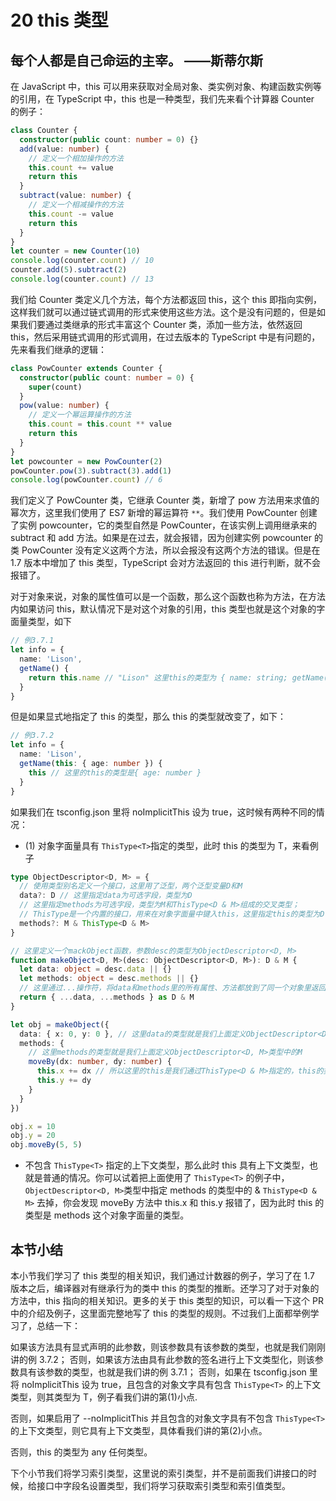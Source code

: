 # 20 this 类型

## 每个人都是自己命运的主宰。 ——斯蒂尔斯

在 JavaScript 中，this 可以用来获取对全局对象、类实例对象、构建函数实例等的引用，在 TypeScript 中，this 也是一种类型，我们先来看个计算器 Counter 的例子：

```ts
class Counter {
  constructor(public count: number = 0) {}
  add(value: number) {
    // 定义一个相加操作的方法
    this.count += value
    return this
  }
  subtract(value: number) {
    // 定义一个相减操作的方法
    this.count -= value
    return this
  }
}
let counter = new Counter(10)
console.log(counter.count) // 10
counter.add(5).subtract(2)
console.log(counter.count) // 13
```

我们给 Counter 类定义几个方法，每个方法都返回 this，这个 this 即指向实例，这样我们就可以通过链式调用的形式来使用这些方法。这个是没有问题的，但是如果我们要通过类继承的形式丰富这个 Counter 类，添加一些方法，依然返回 this，然后采用链式调用的形式调用，在过去版本的 TypeScript 中是有问题的，先来看我们继承的逻辑：

```ts
class PowCounter extends Counter {
  constructor(public count: number = 0) {
    super(count)
  }
  pow(value: number) {
    // 定义一个幂运算操作的方法
    this.count = this.count ** value
    return this
  }
}
let powcounter = new PowCounter(2)
powCounter.pow(3).subtract(3).add(1)
console.log(powCounter.count) // 6
```

我们定义了 PowCounter 类，它继承 Counter 类，新增了 pow 方法用来求值的幂次方，这里我们使用了 ES7 新增的幂运算符 `**`。我们使用 PowCounter 创建了实例 powcounter，它的类型自然是 PowCounter，在该实例上调用继承来的 subtract 和 add 方法。如果是在过去，就会报错，因为创建实例 powcounter 的类 PowCounter 没有定义这两个方法，所以会报没有这两个方法的错误。但是在 1.7 版本中增加了 this 类型，TypeScript 会对方法返回的 this 进行判断，就不会报错了。

对于对象来说，对象的属性值可以是一个函数，那么这个函数也称为方法，在方法内如果访问 this，默认情况下是对这个对象的引用，this 类型也就是这个对象的字面量类型，如下

```ts
// 例3.7.1
let info = {
  name: 'Lison',
  getName() {
    return this.name // "Lison" 这里this的类型为 { name: string; getName(): string; }
  }
}
```

但是如果显式地指定了 this 的类型，那么 this 的类型就改变了，如下：

```ts
// 例3.7.2
let info = {
  name: 'Lison',
  getName(this: { age: number }) {
    this // 这里的this的类型是{ age: number }
  }
}
```

如果我们在 tsconfig.json 里将 noImplicitThis 设为 true，这时候有两种不同的情况：

- (1) 对象字面量具有 `ThisType<T>`指定的类型，此时 this 的类型为 T，来看例子

```ts
type ObjectDescriptor<D, M> = {
  // 使用类型别名定义一个接口，这里用了泛型，两个泛型变量D和M
  data?: D // 这里指定data为可选字段，类型为D
  // 这里指定methods为可选字段，类型为M和ThisType<D & M>组成的交叉类型；
  // ThisType是一个内置的接口，用来在对象字面量中键入this，这里指定this的类型为D & M
  methods?: M & ThisType<D & M>
}

// 这里定义一个mackObject函数，参数desc的类型为ObjectDescriptor<D, M>
function makeObject<D, M>(desc: ObjectDescriptor<D, M>): D & M {
  let data: object = desc.data || {}
  let methods: object = desc.methods || {}
  // 这里通过...操作符，将data和methods里的所有属性、方法都放到了同一个对象里返回，这个对象的类型自然就      是D & M，因为他同时包含D和M两个类型的字段
  return { ...data, ...methods } as D & M
}

let obj = makeObject({
  data: { x: 0, y: 0 }, // 这里data的类型就是我们上面定义ObjectDescriptor<D, M>类型中的D
  methods: {
    // 这里methods的类型就是我们上面定义ObjectDescriptor<D, M>类型中的M
    moveBy(dx: number, dy: number) {
      this.x += dx // 所以这里的this是我们通过ThisType<D & M>指定的，this的类型就是D & M
      this.y += dy
    }
  }
})

obj.x = 10
obj.y = 20
obj.moveBy(5, 5)
```

- 不包含 `ThisType<T>` 指定的上下文类型，那么此时 this 具有上下文类型，也就是普通的情况。你可以试着把上面使用了 `ThisType<T>` 的例子中，`ObjectDescriptor<D, M>`类型中指定 methods 的类型中的 & `ThisType<D & M>` 去掉，你会发现 moveBy 方法中 this.x 和 this.y 报错了，因为此时 this 的类型是 methods 这个对象字面量的类型。

## 本节小结

本小节我们学习了 this 类型的相关知识，我们通过计数器的例子，学习了在 1.7 版本之后，编译器对有继承行为的类中 this 的类型的推断。还学习了对于对象的方法中，this 指向的相关知识。更多的关于 this 类型的知识，可以看一下这个 PR 中的介绍及例子，这里面完整地写了 this 的类型的规则。不过我们上面都举例学习了，总结一下：

如果该方法具有显式声明的此参数，则该参数具有该参数的类型，也就是我们刚刚讲的例 3.7.2；
否则，如果该方法由具有此参数的签名进行上下文类型化，则该参数具有该参数的类型，也就是我们讲的例 3.7.1；
否则，如果在 tsconfig.json 里将 noImplicitThis 设为 true，且包含的对象文字具有包含 `ThisType<T>` 的上下文类型，则其类型为 T，例子看我们讲的第(1)小点.

否则，如果启用了 --noImplicitThis 并且包含的对象文字具有不包含 `ThisType<T>` 的上下文类型，则它具有上下文类型，具体看我们讲的第(2)小点。

否则，this 的类型为 any 任何类型。

下个小节我们将学习索引类型，这里说的索引类型，并不是前面我们讲接口的时候，给接口中字段名设置类型，我们将学习获取索引类型和索引值类型。
